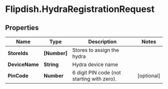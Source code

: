 # Flipdish.HydraRegistrationRequest

## Properties

Name | Type | Description | Notes
------------ | ------------- | ------------- | -------------
**StoreIds** | **[Number]** | Stores to assign the hydra | 
**DeviceName** | **String** | Hydra device name | 
**PinCode** | **Number** | 6 digit PIN code (not starting with zero). | [optional] 


